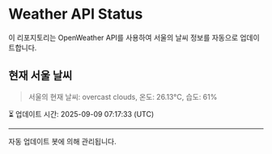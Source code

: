 
# Weather API Status

이 리포지토리는 OpenWeather API를 사용하여 서울의 날씨 정보를 자동으로 업데이트합니다.

## 현재 서울 날씨
> 서울의 현재 날씨: overcast clouds, 온도: 26.13°C, 습도: 61%

⏳ 업데이트 시간: 2025-09-09 07:17:33 (UTC)

---
자동 업데이트 봇에 의해 관리됩니다.
